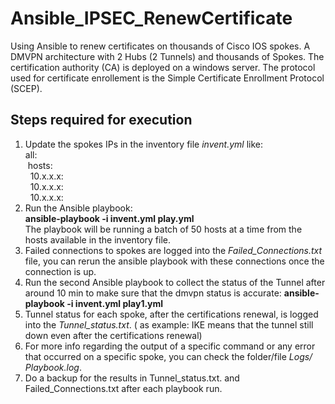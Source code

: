 # Ansible_IPSEC_RenewCertificate
Using Ansible to renew certificates on thousands of Cisco IOS spokes. A DMVPN architecture with 2 Hubs (2 Tunnels) and thousands of Spokes. The certification authority (CA) is deployed on a windows server. The protocol used for certificate enrollement is the Simple Certificate Enrollment Protocol (SCEP).

## Steps required for execution

1. Update the spokes IPs in the inventory file *invent.yml* like: <br />
all: <br />
&nbsp;hosts: <br />
&nbsp;&nbsp;10.x.x.x: <br />
&nbsp;&nbsp;10.x.x.x: <br />
&nbsp;&nbsp;10.x.x.x: <br />
2. Run the Ansible playbook:<br /> **ansible-playbook -i invent.yml play.yml** <br />
The playbook will be running a batch of 50 hosts at a time from the hosts available in the inventory file.
3. Failed connections to spokes are logged into the *Failed_Connections.txt* file, you can rerun the ansible playbook with these connections once the connection is up.
4. Run the second Ansible playbook to collect the status of the Tunnel after around 10 min to make sure that the dmvpn status is accurate: **ansible-playbook -i invent.yml play1.yml**
5. Tunnel status for each spoke, after the certifications renewal, is logged into the *Tunnel_status.txt*. ( as example: IKE means that the tunnel still down even after the certifications renewal)
6. For more info regarding the output of a specific command or any error that occurred on a specific  spoke, you can check the folder/file *Logs/ Playbook.log*.
7. Do a backup for the results in Tunnel_status.txt. and Failed_Connections.txt after each playbook run.

















